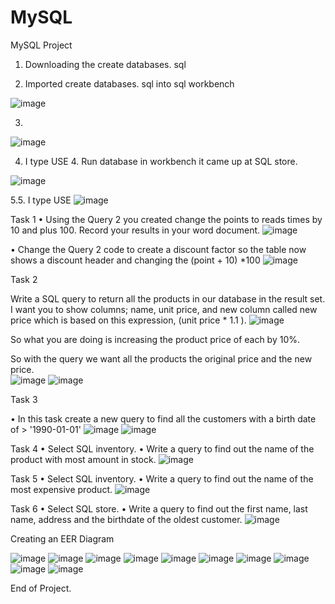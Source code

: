 # MySQL
MySQL Project
1.	Downloading the create databases. sql

2.	Imported create databases. sql into sql workbench 

![image](https://user-images.githubusercontent.com/103393876/232200992-007f06a8-677a-44b8-9c97-b72db2b3965f.png)

3.	
![image](https://user-images.githubusercontent.com/103393876/232199288-ac83cf7c-eaa9-417b-b935-853855cecfc8.png)

4.	I type USE 4.	Run database in workbench it came up at SQL store.

![image](https://user-images.githubusercontent.com/103393876/232201019-bc2b9055-39fd-4b94-8e85-30473b78f5a4.png)

5.5.	I type USE 
![image](https://user-images.githubusercontent.com/103393876/232201053-fda8e518-4c8c-4f95-8758-d0eaac6dccc5.png)

Task 1
•	Using the Query 2 you created change the points to reads times by 10 and plus 100. Record your results in your word document. 
![image](https://user-images.githubusercontent.com/103393876/232201074-b6597ace-872a-4720-8a15-6557003753dc.png)


•	Change the Query 2 code to create a discount factor so the table now shows a discount header and changing the (point + 10) *100
![image](https://user-images.githubusercontent.com/103393876/232201083-49331e53-dc48-4719-8fd6-421591d11803.png)

Task 2

Write a SQL query to return all the products in our database in the result set. I want you to show columns; name, unit price, and new column called new price which is based on this expression, (unit price * 1.1 ). 
 ![image](https://user-images.githubusercontent.com/103393876/232198784-210d342c-fbfb-4ff3-aa04-7d65e6aa6a88.png)

   So what you are doing is increasing the product price of each by 10%. 

   So with the query we want all the products the original price and the new price.  
![image](https://user-images.githubusercontent.com/103393876/232201096-e67cd547-bba3-4b07-9916-d3003712d83e.png)
![image](https://user-images.githubusercontent.com/103393876/232201109-83aceaa1-b69c-455b-ad59-1b3845a7035a.png)

Task 3

•	In this task create a new query to find all the customers with a birth date of > '1990-01-01'
![image](https://user-images.githubusercontent.com/103393876/232201118-364fae20-f224-4c60-bedf-e5c5d82e132d.png)
![image](https://user-images.githubusercontent.com/103393876/232201143-9c4a6b6d-b446-4000-8108-65cb835fabb9.png)

Task 4
•	Select SQL inventory.
•	Write a query to find out the name of the product with most amount in stock.
![image](https://user-images.githubusercontent.com/103393876/232201146-6b891a02-891f-4dd0-885b-c218051d24b6.png)

Task 5
•	Select SQL inventory.
•	Write a query to find out the name of the most expensive product.
![image](https://user-images.githubusercontent.com/103393876/232201126-75048714-1f49-4cc1-a42f-4980ca541f98.png)

Task 6
•	Select SQL store.
•	Write a query to find out the first name, last name, address and the birthdate of the oldest customer.
![image](https://user-images.githubusercontent.com/103393876/232201149-0670bb84-fb8c-4a14-b3cf-ec2e9402c588.png)

Creating an EER Diagram

![image](https://user-images.githubusercontent.com/103393876/232198896-bc95c857-805b-40d8-bfc0-d0bd01454063.png)
![image](https://user-images.githubusercontent.com/103393876/232198910-262823ec-b1a4-4444-bc84-fa5341b692bb.png)
![image](https://user-images.githubusercontent.com/103393876/232198939-1aecbb5d-a962-463c-88f7-1cd4ef9227f9.png)
![image](https://user-images.githubusercontent.com/103393876/232199082-6a7e1a59-42f6-43e6-b8ea-c69a57b50af3.png)
![image](https://user-images.githubusercontent.com/103393876/232199123-fd63de9f-1f54-4cdd-a4e6-21b60ce6729b.png)
![image](https://user-images.githubusercontent.com/103393876/232199024-06cd4815-78a0-456f-80fc-ccfd4e7106b7.png)
![image](https://user-images.githubusercontent.com/103393876/232199130-8ee33ea6-793d-4fa3-aaf2-2f78e5a05304.png)
![image](https://user-images.githubusercontent.com/103393876/232199137-52e31d21-5aab-4cc6-aa91-ac1ff8568b84.png)
![image](https://user-images.githubusercontent.com/103393876/232199150-af360cf2-5ef6-4f5d-8595-e799492f5796.png)
![image](https://user-images.githubusercontent.com/103393876/232199163-b155500d-1b72-423f-97fc-b1328e7ac84b.png)

 End of Project.
 
  
 
 
 


  
